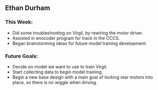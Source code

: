 ## Ethan Durham
### This Week: 
- Did some troubleshooting on Virgil, by rewiring the motor driver.
- Assisted in enocoder program for track in the CCCS.
- Began brainstorming ideas for future model training development.
### Future Goals:
- Decide on model we want to use to train Virgil.
- Start collecting data to begin model training.
- Begin a new base design with a main goal of locking rear motors into place, so there is no wiggle when driving.
